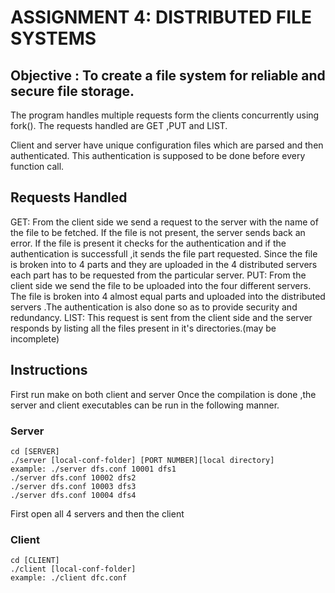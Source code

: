 # ASSIGNMENT 4: DISTRIBUTED FILE SYSTEMS
## Objective : To create a file system for reliable and secure file storage.
The program handles multiple requests form the clients concurrently using fork().
The requests handled are GET ,PUT and LIST.

Client and server have unique configuration files which are parsed and then authenticated. This authentication is supposed to be done before every function call.

## Requests Handled
GET: From the client side we send a request to the server with the name of the file to be fetched. If the file is not present, the server sends back an error. If the file is present it checks for the authentication and if the authentication is successfull ,it sends the file part requested. Since the file is broken into to 4 parts and they are uploaded in the 4 distributed servers each part has to be requested from the particular server.
PUT: From the client side we send the file to be uploaded into the four different servers. The file is broken into 4 almost equal parts and uploaded into the distributed servers .The authentication is also done so as to provide security and redundancy.
LIST: This request is sent from the client side and the server responds by listing all the files present in it's directories.(may be incomplete)

## Instructions 

First run make on both client and server
Once the compilation is done ,the server and client executables can be run in the following manner.

### Server
```
cd [SERVER]
./server [local-conf-folder] [PORT NUMBER][local directory]
example: ./server dfs.conf 10001 dfs1
./server dfs.conf 10002 dfs2
./server dfs.conf 10003 dfs3
./server dfs.conf 10004 dfs4
```
First open all 4 servers and then the client
### Client
```
cd [CLIENT]
./client [local-conf-folder]
example: ./client dfc.conf
```
